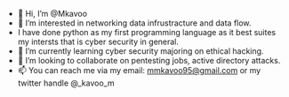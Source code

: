 - 👋 Hi, I’m @Mkavoo
- 👀 I’m interested in networking data infrustracture and data flow.
- I have done python as my first programming language as it best suites my intersts that is cyber security in general.
- 🌱 I’m currently learning cyber security majoring on ethical hacking.
- 💞️ I’m looking to collaborate on pentesting jobs, active directory attacks.
- 📫 You can reach me via my email: mmkavoo95@gmail.com or my twitter handle @_kavoo_m

<!---
Mkavoo/Mkavoo is a ✨ special ✨ repository because its `README.md` (this file) appears on your GitHub profile.
You can click the Preview link to take a look at your changes.
--->
